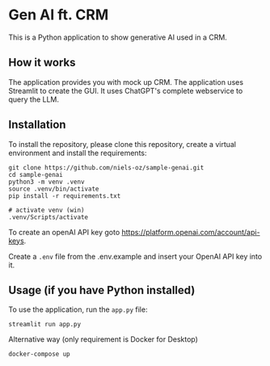 # Gen AI ft. CRM

This is a Python application to show generative AI used in a CRM.


## How it works

The application provides you with mock up CRM. The application uses Streamlit to create the GUI. It uses 
ChatGPT's complete webservice to query the LLM. 


## Installation

To install the repository, please clone this repository, create a virtual environment and install the requirements:

```
git clone https://github.com/niels-oz/sample-genai.git
cd sample-genai
python3 -m venv .venv
source .venv/bin/activate
pip install -r requirements.txt
```

```
# activate venv (win)
.venv/Scripts/activate
```

To create an openAI API key goto https://platform.openai.com/account/api-keys. 

Create a `.env` file from the .env.example and insert your OpenAI API key into it.

## Usage (if you have Python installed)

To use the application, run the `app.py` file: 

```
streamlit run app.py
```

Alternative way (only requirement is Docker for Desktop)
```
docker-compose up
```


